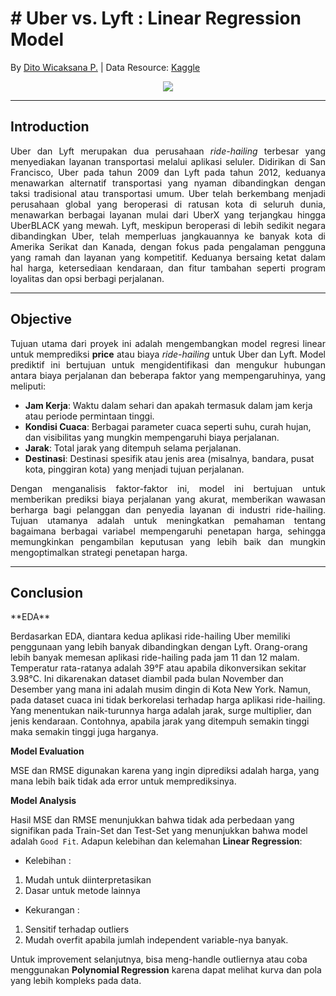 # # **Uber vs. Lyft** : Linear Regression Model 

By [Dito Wicaksana P.](https://github.com/ditoowp) | Data Resource: [Kaggle](https://www.kaggle.com/datasets/brllrb/uber-and-lyft-dataset-boston-ma)

<center><img src="(https://d3l9a8mvoa6cl8.cloudfront.net/wp-content/uploads/sites/3/2019/10/05172520/uber-vs-lyft-banner-new.jpg)" /></center>

---

## Introduction
<p style="text-align: justify;">
Uber dan Lyft merupakan dua perusahaan <em>ride-hailing</em>  terbesar yang menyediakan layanan transportasi melalui aplikasi seluler. Didirikan di San Francisco, Uber pada tahun 2009 dan Lyft pada tahun 2012, keduanya menawarkan alternatif transportasi yang nyaman dibandingkan dengan taksi tradisional atau transportasi umum. Uber telah berkembang menjadi perusahaan global yang beroperasi di ratusan kota di seluruh dunia, menawarkan berbagai layanan mulai dari UberX yang terjangkau hingga UberBLACK yang mewah. Lyft, meskipun beroperasi di lebih sedikit negara dibandingkan Uber, telah memperluas jangkauannya ke banyak kota di Amerika Serikat dan Kanada, dengan fokus pada pengalaman pengguna yang ramah dan layanan yang kompetitif. Keduanya bersaing ketat dalam hal harga, ketersediaan kendaraan, dan fitur tambahan seperti program loyalitas dan opsi berbagi perjalanan.
</p>

---

## Objective
<p style="text-align: justify;">
Tujuan utama dari proyek ini adalah mengembangkan model regresi linear untuk memprediksi <strong>price</strong> atau biaya <em>ride-hailing</em>  untuk Uber dan Lyft. Model prediktif ini bertujuan untuk mengidentifikasi dan mengukur hubungan antara biaya perjalanan dan beberapa faktor yang mempengaruhinya, yang meliputi:
</p>

* **Jam Kerja**: Waktu dalam sehari dan apakah termasuk dalam jam kerja atau periode permintaan tinggi.
* **Kondisi Cuaca**: Berbagai parameter cuaca seperti suhu, curah hujan, dan visibilitas yang mungkin mempengaruhi biaya perjalanan.
* **Jarak**: Total jarak yang ditempuh selama perjalanan.
* **Destinasi**: Destinasi spesifik atau jenis area (misalnya, bandara, pusat kota, pinggiran kota) yang menjadi tujuan perjalanan.

<p style="text-align: justify;">
Dengan menganalisis faktor-faktor ini, model ini bertujuan untuk memberikan prediksi biaya perjalanan yang akurat, memberikan wawasan berharga bagi pelanggan dan penyedia layanan di industri ride-hailing. Tujuan utamanya adalah untuk meningkatkan pemahaman tentang bagaimana berbagai variabel mempengaruhi penetapan harga, sehingga memungkinkan pengambilan keputusan yang lebih baik dan mungkin mengoptimalkan strategi penetapan harga.
</p>

---

## Conclusion
<p style="text-align: justify;">
**EDA**

Berdasarkan EDA, diantara kedua aplikasi ride-hailing Uber memiliki penggunaan yang lebih banyak dibandingkan dengan Lyft. Orang-orang lebih banyak memesan aplikasi ride-hailing pada jam 11 dan 12 malam. Temperatur rata-ratanya adalah 39°F atau apabila dikonversikan sekitar 3.98°C. Ini dikarenakan dataset diambil pada bulan November dan Desember yang mana ini adalah musim dingin di Kota New York. Namun, pada dataset cuaca ini tidak berkorelasi terhadap harga aplikasi ride-hailing. Yang menentukan naik-turunnya harga adalah jarak, surge multiplier, dan jenis kendaraan. Contohnya, apabila jarak yang ditempuh semakin tinggi maka semakin tinggi juga harganya.
</p>

**Model Evaluation**

MSE dan RMSE digunakan karena yang ingin diprediksi adalah harga, yang mana lebih baik tidak ada error untuk memprediksinya.

**Model Analysis**

Hasil MSE dan RMSE menunjukkan bahwa tidak ada perbedaan yang signifikan pada Train-Set dan Test-Set yang menunjukkan bahwa model adalah `Good Fit`. Adapun kelebihan dan kelemahan **Linear Regression**:

* Kelebihan :
1. Mudah untuk diinterpretasikan
2. Dasar untuk metode lainnya
* Kekurangan :
1. Sensitif terhadap outliers
2. Mudah overfit apabila jumlah independent variable-nya banyak.

Untuk improvement selanjutnya, bisa meng-handle outliernya atau coba menggunakan **Polynomial Regression** karena dapat melihat kurva dan pola yang lebih kompleks pada data.
